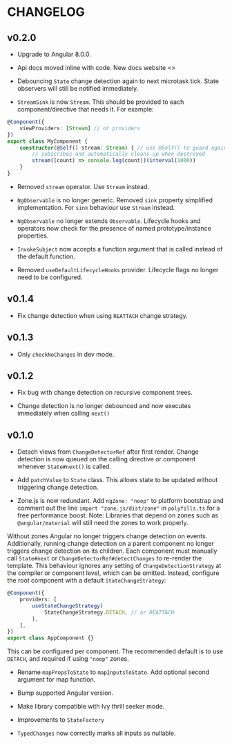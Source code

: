 # CHANGELOG

## v0.2.0

- Upgrade to Angular 8.0.0.

- Api docs moved inline with code. New docs website <<TBD>>

- Debouncing `State` change detection again to next microtask tick. State observers will still be notified immediately.

- `StreamSink` is now `Stream`. This should be provided to each component/directive that needs it. For example:

```ts
@Component({
    viewProviders: [Stream] // or providers
})
export class MyComponent {
    constructor(@Self() stream: Stream) { // use @Self() to guard against using the wrong provider
        // subscribes and automatically cleans up when destroyed
        stream((count) => console.log(count))(interval(1000))
    }
}
```

- Removed `stream` operator. Use `Stream` instead.

- `NgObservable` is no longer generic. Removed `sink` property simplified implementation. For `sink` behaviour use `Stream` instead.

- `NgObservable` no longer extends `Observable`. Lifecycle hooks and operators now check for the presence of named prototype/instance properties.

- `InvokeSubject` now accepts a function argument that is called instead of the default function.

- Removed `useDefaultLifecycleHooks` provider. Lifecycle flags no longer need to be configured. 

## v0.1.4

-   Fix change detection when using `REATTACH` change strategy.

## v0.1.3

-   Only `checkNoChanges` in dev mode.

## v0.1.2

-   Fix bug with change detection on recursive component trees.

-   Change detection is no longer debounced and now executes immediately when calling `next()`

## v0.1.0

-   Detach views from `ChangeDetectorRef` after first render.
    Change detection is now queued on the calling directive or component
    whenever `State#next()` is called.

-   Add `patchValue` to `State` class. This allows state to be updated without
    triggering change detection.

-   Zone.js is now redundant. Add `ngZone: "noop"` to platform
    bootstrap and comment out the line `import "zone.js/dist/zone"`
    in `polyfills.ts` for a free performance boost. Note: Libraries
    that depend on zones such as `@angular/material` will still need
    the zones to work properly.

Without zones Angular no longer triggers change detection on events.
Additionally, running change detection on a parent component no
longer triggers change detection on its children. Each component must
manually call `State#next` or `ChangeDetectorRef#detectChanges` to
re-render the template. This behaviour ignores any setting of
`ChangeDetectionStrategy` at the compiler or component level, which
can be omitted. Instead, configure the root component with a default
`StateChangeStrategy`:

```typescript
@Component({
    providers: [
        useStateChangeStrategy(
            StateChangeStrategy.DETACH, // or REATTACH
        ),
    ],
})
export class AppComponent {}
```

This can be configured per component. The recommended default is to
use `DETACH`, and required if using `"noop"` zones.

-   Rename `mapPropsToState` to `mapInputsToState`. Add optional
    second argument for map function.

-   Bump supported Angular version.

-   Make library compatible with Ivy thrill seeker mode.

-   Improvements to `StateFactory`

-   `TypedChanges` now correctly marks all inputs as nullable.
